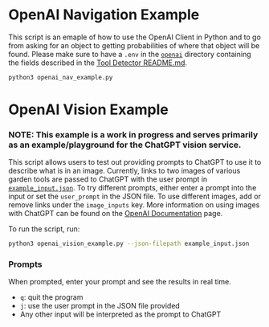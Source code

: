 # OpenAI Navigation Example

This script is an emaple of how to use the OpenAI Client in Python and to go from asking for an object to getting probabilities of where that object will be found. Please make sure to have a `.env` in the [`openai`](../openai/) directory containing the fields described in the [Tool Detector README.md](../README.md).

```bash
python3 openai_nav_example.py
```

# OpenAI Vision Example

### **NOTE:** This example is a work in progress and serves primarily as an example/playground for the ChatGPT vision service.

This script allows users to test out providing prompts to ChatGPT to use it to describe what is in an image. Currently, links to two images of various garden tools are passed to ChatGPT with the user prompt in [`example_input.json`](./example_input.json). To try different prompts, either enter a prompt into the input or set the `user_prompt` in the JSON file. To use different images, add or remove links under the `image_inputs` key. More information on using images with ChatGPT can be found on the [OpenAI Documentation](https://platform.openai.com/docs/guides/vision) page.

To run the script, run:
```bash
python3 openai_vision_example.py --json-filepath example_input.json
```

### Prompts
When prompted, enter your prompt and see the results in real time.

* `q`: quit the program
* `j`: use the user prompt in the JSON file provided
* Any other input will be interpreted as the prompt to ChatGPT